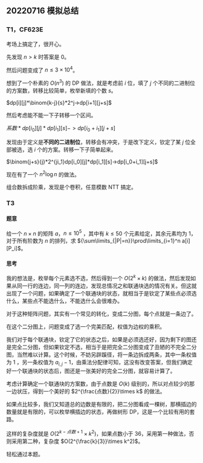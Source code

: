 ## 20220716 模拟总结

### T1，CF623E

考场上搞定了，很开心。

先发现 $n>k$ 时答案是 $0$。

然后问题变成了 $n\leq 3\times10^4$。

想到了一个朴素的 $O(n^3)$ 的 DP 做法，就是考虑前 $i$ 位，填了 $j$ 个不同的二进制位的方案数，转移比较简单，枚举新填的个数 $s$。

$dp[i][j]*\binom{k-j}{s}*2^j->dp[i+1][j+s]$

然后考虑能不能一下子转移一个区间。

$系数*dp[i_0][j]*dp[i_1][s]->dp[i_0+i_1][j+s]$

发现由于定义是**不同的二进制位**，转移会有冲突，于是改下定义，钦定了某 $j$ 位全部被选，选 $i$ 个的方案。转移一下子简单起来。

$\binom{j+s}{j}*2^{ji_1}dp[i_0][j]*dp[i_1][s]->dp[i_0+i_1][j+s]$

现在有了一个 $n^2\log n$ 的做法。

组合数拆成阶乘，发现是个卷积，任意模数 NTT 搞定。

### T3

#### 题意

给一个 $n\times n$ 的矩阵 $a$，$n\leq 10^5$ ，其中有 $k\leq 50$ 个元素给定，其余元素均为 $1$，对于所有阶数为 $n$ 的排列，求 ${\sum\limits_{|P|=n}}\prod\limits_{i=1}^n a[i][P_i]$。

#### 思考

我的想法是，枚举每个元素选不选，然后得到一个 $O(2^k\times k)$ 的做法，然后发现如果从同一行的连边，同一列的连边，发现总情况之和联通块选的情况有关。但这就出现了一个问题，如果确定了一个联通块的状态，就相当于是钦定了某些点必须选什么，某些点不能选什么，不能选什么会很难办。

对于这种矩阵问题，其实有一个常见的转化，变成二分图，每个点就是一条边了。

在这个二分图上，问题变成了选一个完美匹配，权值为边权的乘积。

我们对于每个联通块，钦定了它的状态之后，如果是必须选还好，因为剩下的图还是完全二分图，但如果钦定不选，相当于是把完全二分图变成了丑陋的不完全二分图，当然难以计算。这个时候，不妨另辟蹊径，将一条边拆成两条，其中一条权值为 $1$ ，另一条权值为 $a_{i,j}-1$，由乘法分配律可知，这没有改变答案，但我们确定好一个联通块的状态后，图还是一张美好的完全二分图，就容易计算了。

考虑计算确定一个联通块的方案数，由于点数是 $O(k)$ 级别的，所以对点较少的那一边状压，得到一个美好的 $2^{\frac{点数}{2}}\times k$ 的做法。

如果点比较多，我们又知道总的边数是有限的，把二分图看成一棵树，那横插边的数量就是有限的，可以枚举横插边的状态，再做树形 DP，这是一个比较有用的套路。

这样的复杂度就是 $O(2^{k-点数+1}\times k^2)$，如果点数小于 $36$，采用第一种做法，否则采用第二种，复杂度 $O(2^{\frac{k}{3}}\times k^2)$。

轻松通过本题。



